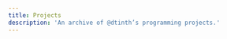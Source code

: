 ```yaml
---
title: Projects
description: 'An archive of @dtinth’s programming projects.'
---
```


<child-page-list>
</child-page-list>
